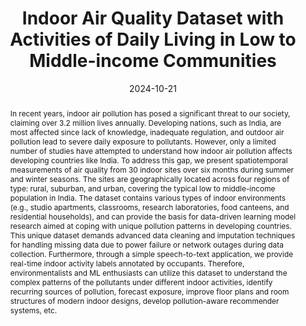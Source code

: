 ---
title: "Indoor Air Quality Dataset with Activities of Daily Living in Low to Middle-income Communities"
date: 2024-10-21
publishDate: 2024-10-21
authors: ["**Prasenjit Karmakar**", "Swadhin Pradhan", "Sandip Chakraborty"]
publication_types: ["1"]
abstract: "In recent years, indoor air pollution has posed a significant threat to our society, claiming over 3.2 million lives annually. Developing nations, such as India, are most affected since lack of knowledge, inadequate regulation, and outdoor air pollution lead to severe daily exposure to pollutants. However, only a limited number of studies have attempted to understand how indoor air pollution affects developing countries like India. To address this gap, we present spatiotemporal measurements of air quality from 30 indoor sites over six months during summer and winter seasons. The sites are geographically located across four regions of type: rural, suburban, and urban, covering the typical low to middle-income population in India. The dataset contains various types of indoor environments (e.g., studio apartments, classrooms, research laboratories, food canteens, and residential households), and can provide the basis for data-driven learning model research aimed at coping with unique pollution patterns in developing countries. This unique dataset demands advanced data cleaning and imputation techniques for handling missing data due to power failure or network outages during data collection. Furthermore, through a simple speech-to-text application, we provide real-time indoor activity labels annotated by occupants. Therefore, environmentalists and ML enthusiasts can utilize this dataset to understand the complex patterns of the pollutants under different indoor activities, identify recurring sources of pollution, forecast exposure, improve floor plans and room structures of modern indoor designs, develop pollution-aware recommender systems, etc."
featured: true
publication: "NeurIPS 2024"
links:
  - icon_pack: fas
    icon: scroll
    name: Link
    url: 'https://arxiv.org/abs/2407.14501'
  - icon_pack: ai
    icon: open-data
    name: Open data
    url: 'https://github.com/prasenjit52282/dalton-dataset'
---